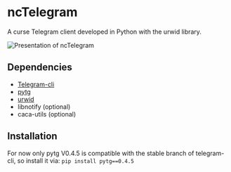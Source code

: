 # ncTelegram
A curse Telegram client developed in Python with the urwid library.

![Presentation of ncTelegram](http://pix.toile-libre.org/upload/original/1457204711.png)

## Dependencies

* [Telegram-cli](https://github.com/vysheng/tg)
* [pytg](https://github.com/luckydonald/pytg)
* [urwid](http://urwid.org)
* libnotify (optional)
* caca-utils (optional)

## Installation

For now only pytg V0.4.5 is compatible with the stable branch of telegram-cli, so install it via: `pip install pytg==0.4.5`
